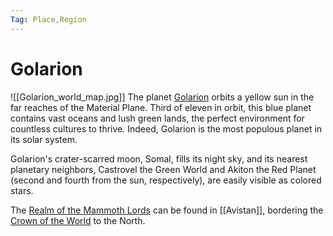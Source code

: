```yaml
---
Tag: Place,Region
---
```

# Golarion
![[Golarion_world_map.jpg]]
The planet [Golarion](https://pathfinderwiki.com/wiki/Golarion) orbits a yellow sun in the far reaches of the Material Plane. Third of eleven in orbit, this blue planet contains vast oceans and lush green lands, the perfect environment for countless cultures to thrive. Indeed, Golarion is the most populous planet in its solar system.

Golarion's crater-scarred moon, Somal, fills its night sky, and its nearest planetary neighbors, Castrovel the Green World and Akiton the Red Planet (second and fourth from the sun, respectively), are easily visible as colored stars.

The [Realm of the Mammoth Lords](Realm-of-the-Mammoth-Lords) can be found in [[Avistan]], bordering the [Crown of the World](Crown-of-the-World) to the North. 